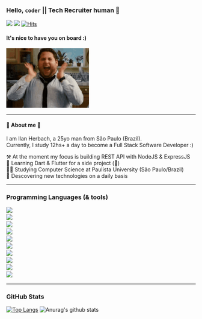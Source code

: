 ### Hello, `coder` || Tech Recruiter human :vulcan_salute:
[![](https://img.shields.io/badge/LinkedIn-informational?style=flat&logo=linkedin&logoColor=white&color=0e76a8)](https://www.linkedin.com/in/ilan-herbach/) [![](https://img.shields.io/badge/Instagram-informational?style=flat&logo=instagram&logoColor=white&color=DD2A7B)](https://www.instagram.com/ilan.herbach/) [![Hits](https://hits.seeyoufarm.com/api/count/incr/badge.svg?url=https%3A%2F%2Fgithub.com%2Filan274%2Fhit-counter&count_bg=%2379C83D&title_bg=%23555555&icon=&icon_color=%23E7E7E7&title=Visits&edge_flat=false)](https://hits.seeyoufarm.com)
#### It's nice to have you on board :)
![](https://raw.githubusercontent.com/ilan274/ilan274/master/happy.gif)

------------

#### :hugs: About me :grimacing:
I am Ilan Herbach, a 25yo man from São Paulo (Brazil).</br>
Currently, I study 12hs+ a day to become a Full Stack Software Developer :)

:hammer_and_pick:	At the moment my focus is building REST API with NodeJS & ExpressJS<br/>
:seedling: Learning Dart & Flutter for a side project (:shushing_face:)<br/>
:man_student: Studying Computer Science at Paulista University (São Paulo/Brazil)<br/>
:thinking: Descovering new technologies on a daily basis<br/>

------------

### Programming Languages (& tools)
![](https://img.shields.io/badge/OS-Linux-informational?style=flat&logo=linux&logoColor=white&color=2bbc8a)<br/>
![](https://img.shields.io/badge/Editor-VSCode-informational?style=flat&logo=&logoColor=white&color=blue)<br/>
![](https://img.shields.io/badge/Code-NodeJS-informational?style=flat&logo=javascript&logoColor=white&color=3C873A)<br/>
![](https://img.shields.io/badge/Code-ExpressJS-informational?style=flat&logo=javascript&logoColor=white&color=3C873A)<br/>
![](https://img.shields.io/badge/Code-JavaScript-informational?style=flat&logo=javascript&logoColor=white&color=f9ab0f)<br/>
![](https://img.shields.io/badge/Code-ReactJS-informational?style=flat&logo=react&logoColor=white&color=60daf8)<br/>
![](https://img.shields.io/badge/Code-Flutter-informational?style=flat&logo=flutter&logoColor=white&color=54C5F8)<br/>
![](https://img.shields.io/badge/Code-MongoDB-informational?style=flat&logo=mongodb&logoColor=white&color=4db33d)<br/>
![](https://img.shields.io/badge/Code-MySQL-informational?style=flat&logo=mysql&logoColor=white&color=F29111)<br/>
![](https://img.shields.io/badge/Shell-ZSH-informational?style=flat&logo=gnu-bash&logoColor=white&color=green)<br/>

------------

### GitHub Stats

[![Top Langs](https://github-readme-stats.vercel.app/api/top-langs/?username=ilan274&bg_color=0A0F0B&text_color=fff&title_color=99BC1A)](https://github.com/ilan274/)
![Anurag's github stats](https://github-readme-stats.vercel.app/api?username=ilan274&show_icons=true&theme=merko&text_color=fff)
